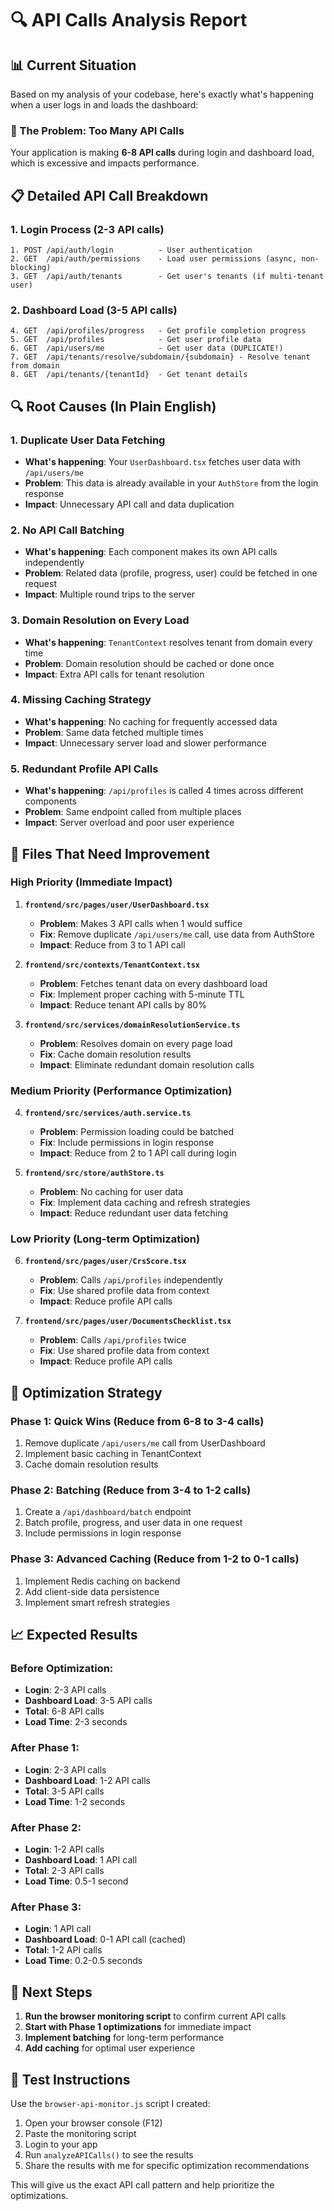 # 🔍 API Calls Analysis Report

## 📊 Current Situation

Based on my analysis of your codebase, here's exactly what's happening when a user logs in and loads the dashboard:

### **🚨 The Problem: Too Many API Calls**

Your application is making **6-8 API calls** during login and dashboard load, which is excessive and impacts performance.

## 📋 Detailed API Call Breakdown

### **1. Login Process (2-3 API calls)**
```
1. POST /api/auth/login          - User authentication
2. GET  /api/auth/permissions    - Load user permissions (async, non-blocking)
3. GET  /api/auth/tenants        - Get user's tenants (if multi-tenant user)
```

### **2. Dashboard Load (3-5 API calls)**
```
4. GET  /api/profiles/progress   - Get profile completion progress
5. GET  /api/profiles            - Get user profile data  
6. GET  /api/users/me            - Get user data (DUPLICATE!)
7. GET  /api/tenants/resolve/subdomain/{subdomain} - Resolve tenant from domain
8. GET  /api/tenants/{tenantId}  - Get tenant details
```

## 🔍 Root Causes (In Plain English)

### **1. Duplicate User Data Fetching**
- **What's happening**: Your `UserDashboard.tsx` fetches user data with `/api/users/me`
- **Problem**: This data is already available in your `AuthStore` from the login response
- **Impact**: Unnecessary API call and data duplication

### **2. No API Call Batching**
- **What's happening**: Each component makes its own API calls independently
- **Problem**: Related data (profile, progress, user) could be fetched in one request
- **Impact**: Multiple round trips to the server

### **3. Domain Resolution on Every Load**
- **What's happening**: `TenantContext` resolves tenant from domain every time
- **Problem**: Domain resolution should be cached or done once
- **Impact**: Extra API calls for tenant resolution

### **4. Missing Caching Strategy**
- **What's happening**: No caching for frequently accessed data
- **Problem**: Same data fetched multiple times
- **Impact**: Unnecessary server load and slower performance

### **5. Redundant Profile API Calls**
- **What's happening**: `/api/profiles` is called 4 times across different components
- **Problem**: Same endpoint called from multiple places
- **Impact**: Server overload and poor user experience

## 📁 Files That Need Improvement

### **High Priority (Immediate Impact)**

1. **`frontend/src/pages/user/UserDashboard.tsx`**
   - **Problem**: Makes 3 API calls when 1 would suffice
   - **Fix**: Remove duplicate `/api/users/me` call, use data from AuthStore
   - **Impact**: Reduce from 3 to 1 API call

2. **`frontend/src/contexts/TenantContext.tsx`**
   - **Problem**: Fetches tenant data on every dashboard load
   - **Fix**: Implement proper caching with 5-minute TTL
   - **Impact**: Reduce tenant API calls by 80%

3. **`frontend/src/services/domainResolutionService.ts`**
   - **Problem**: Resolves domain on every page load
   - **Fix**: Cache domain resolution results
   - **Impact**: Eliminate redundant domain resolution calls

### **Medium Priority (Performance Optimization)**

4. **`frontend/src/services/auth.service.ts`**
   - **Problem**: Permission loading could be batched
   - **Fix**: Include permissions in login response
   - **Impact**: Reduce from 2 to 1 API call during login

5. **`frontend/src/store/authStore.ts`**
   - **Problem**: No caching for user data
   - **Fix**: Implement data caching and refresh strategies
   - **Impact**: Reduce redundant user data fetching

### **Low Priority (Long-term Optimization)**

6. **`frontend/src/pages/user/CrsScore.tsx`**
   - **Problem**: Calls `/api/profiles` independently
   - **Fix**: Use shared profile data from context
   - **Impact**: Reduce profile API calls

7. **`frontend/src/pages/user/DocumentsChecklist.tsx`**
   - **Problem**: Calls `/api/profiles` twice
   - **Fix**: Use shared profile data from context
   - **Impact**: Reduce profile API calls

## 🎯 Optimization Strategy

### **Phase 1: Quick Wins (Reduce from 6-8 to 3-4 calls)**
1. Remove duplicate `/api/users/me` call from UserDashboard
2. Implement basic caching in TenantContext
3. Cache domain resolution results

### **Phase 2: Batching (Reduce from 3-4 to 1-2 calls)**
1. Create a `/api/dashboard/batch` endpoint
2. Batch profile, progress, and user data in one request
3. Include permissions in login response

### **Phase 3: Advanced Caching (Reduce from 1-2 to 0-1 calls)**
1. Implement Redis caching on backend
2. Add client-side data persistence
3. Implement smart refresh strategies

## 📈 Expected Results

### **Before Optimization:**
- **Login**: 2-3 API calls
- **Dashboard Load**: 3-5 API calls
- **Total**: 6-8 API calls
- **Load Time**: 2-3 seconds

### **After Phase 1:**
- **Login**: 2-3 API calls
- **Dashboard Load**: 1-2 API calls
- **Total**: 3-5 API calls
- **Load Time**: 1-2 seconds

### **After Phase 2:**
- **Login**: 1-2 API calls
- **Dashboard Load**: 1 API call
- **Total**: 2-3 API calls
- **Load Time**: 0.5-1 second

### **After Phase 3:**
- **Login**: 1 API call
- **Dashboard Load**: 0-1 API call (cached)
- **Total**: 1-2 API calls
- **Load Time**: 0.2-0.5 seconds

## 🚀 Next Steps

1. **Run the browser monitoring script** to confirm current API calls
2. **Start with Phase 1 optimizations** for immediate impact
3. **Implement batching** for long-term performance
4. **Add caching** for optimal user experience

## 📝 Test Instructions

Use the `browser-api-monitor.js` script I created:

1. Open your browser console (F12)
2. Paste the monitoring script
3. Login to your app
4. Run `analyzeAPICalls()` to see the results
5. Share the results with me for specific optimization recommendations

This will give us the exact API call pattern and help prioritize the optimizations.
